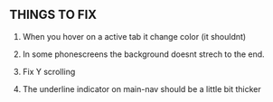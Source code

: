 ## THINGS TO FIX

1. When you hover on a active tab it change color (it shouldnt)
3. In some phonescreens the background doesnt strech to the end.
2. Fix Y scrolling

5. The underline indicator on main-nav should be a little bit thicker